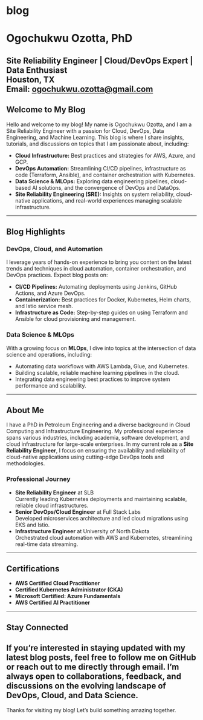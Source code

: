 # blog

# Ogochukwu Ozotta, PhD
**Site Reliability Engineer | Cloud/DevOps Expert | Data Enthusiast**  
**Houston, TX**  
**Email:** ogochukwu.ozotta@gmail.com 
---
## Welcome to My Blog
Hello and welcome to my blog! My name is Ogochukwu Ozotta, and I am a Site Reliability Engineer with a passion for Cloud, DevOps, Data Engineering, and Machine Learning. This blog is where I share insights, tutorials, and discussions on topics that I am passionate about, including:
- **Cloud Infrastructure:** Best practices and strategies for AWS, Azure, and GCP.
- **DevOps Automation:** Streamlining CI/CD pipelines, infrastructure as code (Terraform, Ansible), and container orchestration with Kubernetes.
- **Data Science & MLOps:** Exploring data engineering pipelines, cloud-based AI solutions, and the convergence of DevOps and DataOps.
- **Site Reliability Engineering (SRE):** Insights on system reliability, cloud-native applications, and real-world experiences managing scalable infrastructure.
---
## Blog Highlights
### DevOps, Cloud, and Automation
I leverage years of hands-on experience to bring you content on the latest trends and techniques in cloud automation, container orchestration, and DevOps practices. Expect blog posts on:
- **CI/CD Pipelines:** Automating deployments using Jenkins, GitHub Actions, and Azure DevOps.
- **Containerization:** Best practices for Docker, Kubernetes, Helm charts, and Istio service mesh.
- **Infrastructure as Code:** Step-by-step guides on using Terraform and Ansible for cloud provisioning and management.
### Data Science & MLOps
With a growing focus on **MLOps**, I dive into topics at the intersection of data science and operations, including:
- Automating data workflows with AWS Lambda, Glue, and Kubernetes.
- Building scalable, reliable machine learning pipelines in the cloud.
- Integrating data engineering best practices to improve system performance and scalability.
---
## About Me
I have a PhD in Petroleum Engineering and a diverse background in Cloud Computing and Infrastructure Engineering. My professional experience spans various industries, including academia, software development, and cloud infrastructure for large-scale enterprises. In my current role as a **Site Reliability Engineer**, I focus on ensuring the availability and reliability of cloud-native applications using cutting-edge DevOps tools and methodologies.
### Professional Journey
- **Site Reliability Engineer** at SLB  
 Currently leading Kubernetes deployments and maintaining scalable, reliable cloud infrastructures.
- **Senior DevOps/Cloud Engineer** at Full Stack Labs  
 Developed microservices architecture and led cloud migrations using EKS and Istio.
- **Infrastructure Engineer** at University of North Dakota  
 Orchestrated cloud automation with AWS and Kubernetes, streamlining real-time data streaming.
---
## Certifications
- **AWS Certified Cloud Practitioner**
- **Certified Kubernetes Administrator (CKA)**
- **Microsoft Certified: Azure Fundamentals**
- **AWS Certified AI Practitioner**
---
## Stay Connected
If you’re interested in staying updated with my latest blog posts, feel free to **follow me on GitHub** or reach out to me directly through **email**. I’m always open to collaborations, feedback, and discussions on the evolving landscape of DevOps, Cloud, and Data Science.
---
Thanks for visiting my blog! Let’s build something amazing together.
